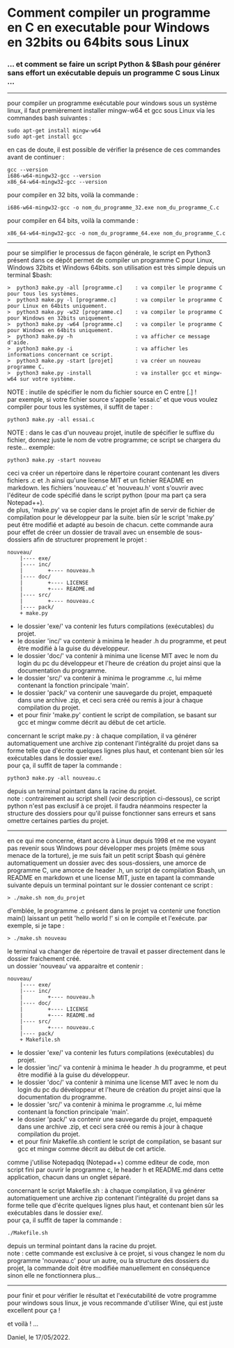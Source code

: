 # Comment compiler un programme en C en executable pour Windows en 32bits ou 64bits sous Linux
### ... et comment se faire un script Python & $Bash pour générer sans effort un exécutable depuis un programme C sous Linux ...
-----

pour compiler un programme exécutable pour windows sous un système linux, il faut premièrement installer mingw-w64 et gcc sous Linux via les commandes bash suivantes :  
    
    sudo apt-get install mingw-w64
    sudo apt-get install gcc
    
en cas de doute, il est possible de vérifier la présence de ces commandes avant de continuer :

    gcc --version
    i686-w64-mingw32-gcc --version
    x86_64-w64-mingw32-gcc --version

pour compiler en 32 bits, voilà la commande :  
    
    i686-w64-mingw32-gcc -o nom_du_programme_32.exe nom_du_programme_C.c

pour compiler en 64 bits, voilà la commande :  
    
    x86_64-w64-mingw32-gcc -o nom_du_programme_64.exe nom_du_programme_C.c

-----

pour se simplifier le processus de façon générale, le script en Python3 présent dans ce dépôt permet de compiler un programme C pour Linux, Windows 32bits et Windows 64bits. son utilisation est très simple depuis un terminal $bash:  

    >  python3 make.py -all [programme.c]    : va compiler le programme C pour tous les systèmes.
    >  python3 make.py -l [programme.c]      : va compiler le programme C pour Linux en 64bits uniquement.
    >  python3 make.py -w32 [programme.c]    : va compiler le programme C pour Windows en 32bits uniquement.
    >  python3 make.py -w64 [programme.c]    : va compiler le programme C pour Windows en 64bits uniquement.
    >  python3 make.py -h                    : va afficher ce message d'aide.
    >  python3 make.py -i                    : va afficher les informations concernant ce script.
    >  python3 make.py -start [projet]       : va créer un nouveau programme C. 
    >  python3 make.py -install              : va installer gcc et mingw-w64 sur votre système.

NOTE : inutile de spécifier le nom du fichier source en C entre [.] !  
par exemple, si votre fichier source s'appelle 'essai.c' et que vous voulez compiler pour tous les systèmes, il suffit de taper :  

    python3 make.py -all essai.c

NOTE : dans le cas d'un nouveau projet, inutile de spécifier le suffixe du fichier, donnez juste le nom de votre programme; ce script se chargera du reste... exemple:  

    python3 make.py -start nouveau

ceci va créer un répertoire dans le répertoire courant contenant les divers fichiers .c et .h ainsi qu'une license MIT et un fichier README en markdown. les fichiers 'nouveau.c' et 'nouveau.h' vont s'ouvrir avec l'éditeur de code spécifié dans le script python (pour ma part ça sera Notepad++).   
de plus, 'make.py' va se copier dans le projet afin de servir de fichier de compilation pour le développeur par la suite. bien sûr le script 'make.py' peut être modifié et adapté au besoin de chacun. cette commande aura pour effet de créer un dossier de travail avec un ensemble de sous-dossiers afin de structurer proprement le projet :  

    nouveau/
        |---- exe/
        |---- inc/
        |        +---- nouveau.h
        |---- doc/
        |        +---- LICENSE
        |        +---- README.md
        |---- src/
        |        +---- nouveau.c
        |---- pack/
        + make.py
        
- le dossier 'exe/' va contenir les futurs compilations (exécutables) du projet.  
- le dossier 'inc/' va contenir à minima le header .h du programme, et peut être modifié à la guise du développeur.  
- le dossier 'doc/' va contenir à minima une license MIT avec le nom du login du pc du développeur et l'heure de création du projet ainsi que la documentation du programme.  
- le dossier 'src/' va contenir à minima le programme .c, lui même contenant la fonction principale 'main'.  
- le dossier 'pack/' va contenir une sauvegarde du projet, empaqueté dans une archive .zip, et ceci sera créé ou remis à jour à chaque compilation du projet.  
- et pour finir 'make.py' contient le script de compilation, se basant sur gcc et mingw comme décrit au début de cet article.  

concernant le script make.py : à chaque compilation, il va générer automatiquement une archive zip contenant l'intégralité du projet dans sa forme telle que d'écrite quelques lignes plus haut, et contenant bien sûr les exécutables dans le dossier exe/.  
pour ça, il suffit de taper la commande :

    python3 make.py -all nouveau.c
    
depuis un terminal pointant dans la racine du projet.  
note : contrairement au script shell (voir description ci-dessous), ce script python n'est pas exclusif à ce projet. il faudra néanmoins respecter la structure des dossiers pour qu'il puisse fonctionner sans erreurs et sans omettre certaines parties du projet.  

-----

en ce qui me concerne, étant accro à Linux depuis 1998 et ne me voyant pas revenir sous Windows pour développer mes projets (même sous menace de la torture), je me suis fait un petit script $bash qui génère automatiquement un dossier avec des sous-dossiers, une amorce de programme C, une amorce de header .h, un script de compilation $bash, un README en markdown et une license MIT, juste en tapant la commande suivante depuis un terminal pointant sur le dossier contenant ce script :  

    > ./make.sh nom_du_projet
    
d'emblée, le programme .c présent dans le projet va contenir une fonction main() laissant un petit 'hello world !' si on le compile et l'exécute. par exemple, si je tape :

    > ./make.sh nouveau

le terminal va changer de répertoire de travail et passer directement dans le dossier fraichement créé.  
un dossier 'nouveau' va apparaitre et contenir :  

    nouveau/
        |---- exe/
        |---- inc/
        |        +---- nouveau.h
        |---- doc/
        |        +---- LICENSE
        |        +---- README.md
        |---- src/
        |        +---- nouveau.c
        |---- pack/
        + Makefile.sh

- le dossier 'exe/' va contenir les futurs compilations (exécutables) du projet.  
- le dossier 'inc/' va contenir à minima le header .h du programme, et peut être modifié à la guise du développeur.  
- le dossier 'doc/' va contenir à minima une license MIT avec le nom du login du pc du développeur et l'heure de création du projet ainsi que la documentation du programme.  
- le dossier 'src/' va contenir à minima le programme .c, lui même contenant la fonction principale 'main'.  
- le dossier 'pack/' va contenir une sauvegarde du projet, empaqueté dans une archive .zip, et ceci sera créé ou remis à jour à chaque compilation du projet.  
- et pour finir Makefile.sh contient le script de compilation, se basant sur gcc et mingw comme décrit au début de cet article.  

comme j'utilise Notepadqq (Notepad++) comme editeur de code, mon script fini par ouvrir le programme c, le header h et README.md dans cette application, chacun dans un onglet séparé.  

concernant le script Makefile.sh : à chaque compilation, il va générer automatiquement une archive zip contenant l'intégralité du projet dans sa forme telle que d'écrite quelques lignes plus haut, et contenant bien sûr les exécutables dans le dossier exe/.  
pour ça, il suffit de taper la commande :

    ./Makefile.sh
    
depuis un terminal pointant dans la racine du projet.  
note : cette commande est exclusive à ce projet, si vous changez le nom du programme 'nouveau.c' pour un autre, ou la structure des dossiers du projet, la commande doit être modifiée manuellement en conséquence sinon elle ne fonctionnera plus...  

-----

pour finir et pour vérifier le résultat et l'exécutabilité de votre programme pour windows sous linux, je vous recommande d'utiliser Wine, qui est juste excellent pour ça !  

et voilà ! ...  

Daniel, le 17/05/2022.  

